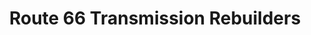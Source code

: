 ---
title: "Route 66 Transmission Rebuilders"
url: /saint-louis/route-66-transmission-rebuilders/
shop: car repair
---